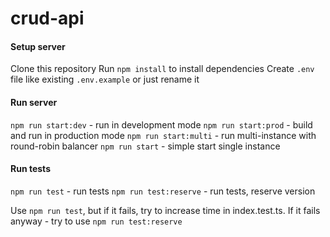 # crud-api

#### Setup server

Clone this repository
Run `npm install` to install dependencies
Create `.env` file like existing `.env.example` or just rename it

#### Run server

`npm run start:dev` - run in development mode
`npm run start:prod` - build and run in production mode
`npm run start:multi` - run multi-instance with round-robin balancer
`npm run start` - simple start single instance

#### Run tests

`npm run test` - run tests
`npm run test:reserve` - run tests, reserve version

Use `npm run test`, but if it fails, try to increase time in index.test.ts. If it fails anyway - try to use `npm run test:reserve`
